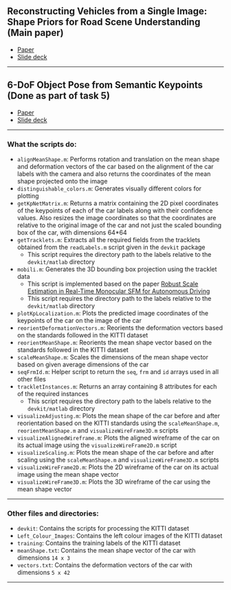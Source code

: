 ## Reconstructing Vehicles from a Single Image: Shape Priors for Road Scene Understanding (Main paper)
- [Paper](https://arxiv.org/abs/1609.09468)
- [Slide deck](https://www.canva.com/design/DAFZtxaLbLQ/Xf7UhIvKjwqkJFeGFSx5LA/view?utm_content=DAFZtxaLbLQ&utm_campaign=designshare&utm_medium=link&utm_source=publishsharelink)
<hr>

## 6-DoF Object Pose from Semantic Keypoints (Done as part of task 5)
- [Paper](https://arxiv.org/abs/1703.04670)
- [Slide deck](https://www.canva.com/design/DAFl4yGQGcM/QndI1K1yBbSgIfkNqVmq-g/view?utm_content=DAFl4yGQGcM&utm_campaign=designshare&utm_medium=link&utm_source=publishsharelink)
<hr>

### What the scripts do:
- `alignMeanShape.m`: Performs rotation and translation on the mean shape and deformation vectors of the car based on the alignment of the car labels with the camera and also returns the coordinates of the mean shape projected onto the image
- `distinguishable_colors.m`: Generates visually different colors for plotting
- `getKpNetMatrix.m`: Returns a matrix containing the 2D pixel coordinates of the keypoints of each of the car labels along with their confidence values. Also resizes the image coordinates so that the coordinates are relative to the original image of the car and not just the scaled bounding box of the car, with dimensions 64*64 
- `getTracklets.m`: Extracts all the required fields from the tracklets obtained from the `readLabels.m` script given in the `devkit` package
  - This script requires the directory path to the labels relative to the `devkit/matlab` directory
- `mobili.m`: Generates the 3D bounding box projection using the tracklet data
  - This script is implemented based on the paper [Robust Scale Estimation in Real-Time Monocular SFM for Autonomous Driving](https://ieeexplore.ieee.org/document/6909599)
  - This script requires the directory path to the labels relative to the `devkit/matlab` directory
- `plotKpLocalization.m`: Plots the predicted image coordinates of the keypoints of the car on the image of the car
- `reorientDeformationVectors.m`: Reorients the deformation vectors based on the standards followed in the KITTI dataset
- `reorientMeanShape.m`: Reorients the mean shape vector based on the standards followed in the KITTI dataset
- `scaleMeanShape.m`: Scales the dimensions of the mean shape vector based on given average dimensions of the car
- `seqFrmId.m`: Helper script to return the `seq`, `frm` and `id` arrays used in all other files
- `trackletInstances.m`: Returns an array containing 8 attributes for each of the required instances
  - This script requires the directory path to the labels relative to the `devkit/matlab` directory
- `visualizeAdjusting.m`: Plots the mean shape of the car before and after reorientation based on the KITTI standards using the `scaleMeanShape.m`, `reorientMeanShape.m` and `visualizeWireFrame3D.m` scripts
- `visualizeAlignedWireframe.m`: Plots the aligned wireframe of the car on its actual image using the `visualizeWireFrame2D.m` script
- `visualizeScaling.m`: Plots the mean shape of the car before and after scaling using the `scaleMeanShape.m` and `visualizeWireFrame3D.m` scripts
- `visualizeWireFrame2D.m`: Plots the 2D wireframe of the car on its actual image using the mean shape vector
- `visualizeWireFrame3D.m`: Plots the 3D wireframe of the car using the mean shape vector
<hr>

### Other files and directories:
- `devkit`: Contains the scripts for processing the KITTI dataset
- `Left_Colour_Images`: Contains the left colour images of the KITTI dataset
- `training`: Contains the training labels of the KITTI dataset
- `meanShape.txt`: Contains the mean shape vector of the car with dimensions `14 x 3`
- `vectors.txt`: Contains the deformation vectors of the car with dimensions `5 x 42`
<hr>